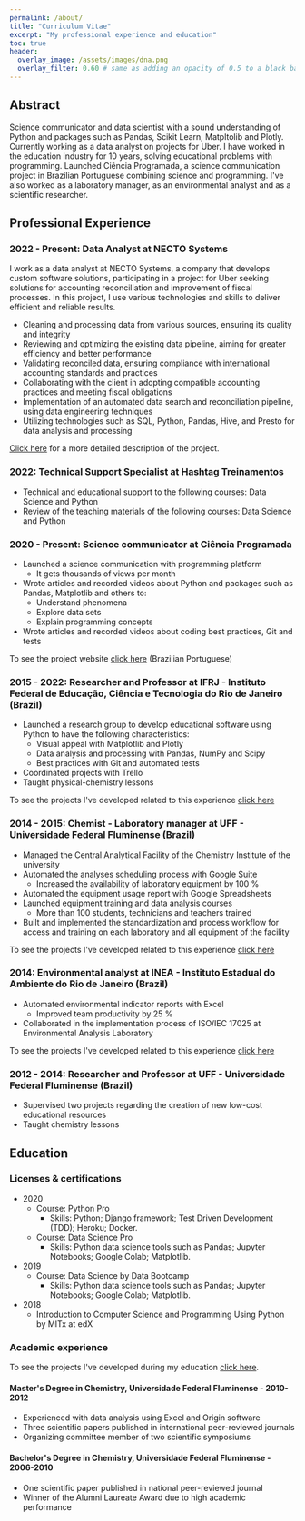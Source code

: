 ```yaml
---
permalink: /about/
title: "Curriculum Vitae"
excerpt: "My professional experience and education"
toc: true
header:
  overlay_image: /assets/images/dna.png
  overlay_filter: 0.60 # same as adding an opacity of 0.5 to a black background
---
```


## Abstract 

Science communicator and data scientist with a sound understanding of Python and
packages such as Pandas, Scikit Learn, Matpltolib and Plotly. Currently working
as a data analyst on projects for Uber. I have worked in the education
industry for 10 years, solving educational problems with programming.  Launched
Ciência Programada, a science communication project in Brazilian Portuguese
combining science and programming. I've also worked as a laboratory manager, as
an environmental analyst and as a scientific researcher.

## Professional Experience

### 2022 - Present: Data Analyst at NECTO Systems

I work as a data analyst at NECTO Systems, a company that develops custom software
solutions, participating in a project for Uber seeking solutions for accounting
reconciliation and improvement of fiscal processes. In this project, I use various
technologies and skills to deliver efficient and reliable results.

- Cleaning and processing data from various sources, ensuring its quality and integrity
- Reviewing and optimizing the existing data pipeline, aiming for greater efficiency and
better performance
- Validating reconciled data, ensuring compliance with international accounting
standards and practices
- Collaborating with the client in adopting compatible accounting practices and meeting
fiscal obligations
- Implementation of an automated data search and reconciliation pipeline, using data
engineering techniques
- Utilizing technologies such as SQL, Python, Pandas, Hive, and Presto for data analysis
and processing

[Click here](/portfolio/2023-accounting_reconcilliation_uber) for a more detailed description of the project.

### 2022: Technical Support Specialist at Hashtag Treinamentos

- Technical and educational support to the following courses: Data Science and
Python
- Review of the teaching materials of the following courses: Data Science and
Python

### 2020 - Present: Science communicator at Ciência Programada

- Launched a science communication with programming platform
  - It gets thousands of views per month
- Wrote articles and recorded videos about Python and packages such as Pandas,
Matplotlib and others to:
    - Understand phenomena
    - Explore data sets
    - Explain programming concepts
- Wrote articles and recorded videos about coding best practices, Git and tests

To see the project website [click
here](https://cienciaprogramada.com.br/) (Brazilian Portuguese)

### 2015 - 2022: Researcher and Professor at IFRJ - Instituto Federal de Educação, Ciência e Tecnologia do Rio de Janeiro (Brazil)

- Launched a research group to develop educational software using Python to have
the following characteristics:
    - Visual appeal with Matplotlib and Plotly
    - Data analysis and processing with Pandas, NumPy and Scipy
    - Best practices with Git and automated tests
- Coordinated projects with Trello
- Taught physical-chemistry lessons

To see the projects I've developed related to this experience [click
here](/portfolio/2015-professor_ifrj)

### 2014 - 2015: Chemist - Laboratory manager at UFF - Universidade Federal Fluminense  (Brazil)

- Managed the Central Analytical Facility of the Chemistry Institute of the
university
- Automated the analyses scheduling process with Google Suite
    - Increased the availability of laboratory equipment by 100 %
- Automated the equipment usage report with Google Spreadsheets 
- Launched equipment training and data analysis courses
    - More than 100 students, technicians and teachers trained
- Built and implemented the standardization and process workflow for access and
training on each laboratory and all equipment of the facility

To see the projects I've developed related to this experience [click
here](/portfolio/2014-2015-quimico_uff)

### 2014: Environmental analyst at INEA - Instituto Estadual do Ambiente do Rio de Janeiro  (Brazil)

- Automated environmental indicator reports with Excel
    - Improved team productivity by 25 %
- Collaborated in the implementation process of ISO/IEC 17025 at Environmental
Analysis Laboratory

To see the projects I've developed related to this experience [click
here](/portfolio/2014-2014-inea)

### 2012 - 2014: Researcher and Professor at UFF - Universidade Federal Fluminense  (Brazil)

- Supervised two projects regarding the creation of new low-cost educational
resources 
- Taught chemistry lessons

## Education

### Licenses & certifications

- 2020
  - Course: Python Pro
    - Skills: Python; Django framework; Test Driven Development (TDD); 
    Heroku; Docker.
  - Course: Data Science Pro
    - Skills: Python data science tools such as Pandas; Jupyter Notebooks;
    Google Colab; Matplotlib.
- 2019
  - Course: Data Science by Data Bootcamp
    - Skills: Python data science tools such as Pandas; Jupyter Notebooks;
    Google Colab; Matplotlib.
- 2018
  - Introduction to Computer Science and Programming Using Python by MITx at edX

### Academic experience

To see the projects I've developed during my education [click
here](/portfolio/2008-2013-pesquisa).

#### Master's Degree in Chemistry, Universidade Federal Fluminense - 2010-2012

- Experienced with data analysis using Excel and Origin software
- Three scientific papers published in international peer-reviewed journals
- Organizing committee member of two scientific symposiums 

#### Bachelor's Degree in Chemistry, Universidade Federal Fluminense - 2006-2010

- One scientific paper published in national peer-reviewed journal
- Winner of the Alumni Laureate Award due to high academic performance 
